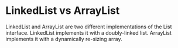 # LinkedList vs ArrayList
LinkedList and ArrayList are two different implementations of the List interface. LinkedList implements it with a doubly-linked list. ArrayList implements it with a dynamically re-sizing array.